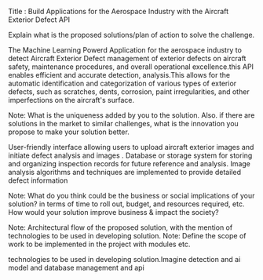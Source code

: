 Title :	Build Applications for the Aerospace Industry with the Aircraft Exterior Defect API

Explain what is the proposed solutions/plan of action to solve the challenge.

The  Machine Learning Powerd Application for the aerospace industry to detect Aircraft Exterior Defect management of exterior defects on aircraft safety, maintenance procedures, and overall operational excellence.this API enables efficient and accurate detection, analysis.This allows for the automatic identification and categorization of various types of exterior defects, such as scratches, dents, corrosion, paint irregularities, and other imperfections on the aircraft's surface.

Note: What is the uniqueness added by you to the solution. Also. if there are solutions in the market to similar challenges, what is the innovation you propose to make your solution better.

User-friendly interface allowing users to upload aircraft exterior images and initiate defect analysis and  images .
Database or storage system for storing and organizing inspection records for future reference and analysis.
Image analysis algorithms and techniques are implemented to provide detailed defect information

Note: What do you think could be the business or social implications of your solution? in terms of time to roll out, budget, and resources required, etc. How would your solution improve business & impact the society?

Note: Architectural flow of the proposed solution, with the mention of technologies to be used in developing solution.
Note: Define the scope of work to be implemented in the project with modules etc.

technologies to be used in developing solution.Imagine detection and ai model and database management and api
